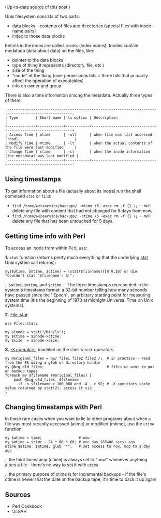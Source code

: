 (Up-to-date [source](https://github.com/jreisinger/blog/blob/master/posts/unix-times.md) of this post.)

Unix filesystem consists of two parts: 

* data blocks - contents of files and directories (special files with inode-name pairs)
* index to those data blocks

Entries in the index are called `inodes` (index nodes). Inodes contain medatada (data about data) on the files, like:

* pointer to the data blocks
* type of thing it represents (directory, file, etc.)
* size of the thing
* "mode" of the thing (nine permissions bits + three bits that primarily affect the operation of executables)
* info on owner and group

There is also a time information among the metadata. Actually three types of them:

    .----------------------------------------------------------------------------------------------------.
    | Type        | Short name | ls option | Description                                                 |
    +-------------+------------+-----------+-------------------------------------------------------------+
    | Access Time | atime      | -ult      | when file was last accessed (read)                          |
    | Modify Time | mtime      | -lt       | when the actual contents of the file were last modified     |
    | Change Time | ctime      | -cl       | when the inode information (the metadata) was last modified |
    '-------------+------------+-----------+-------------------------------------------------------------'
<!-- Original table data:
Type;Short name;ls option;Description
Access Time;atime;-ult;when file was last accessed (read)
Modify Time;mtime;-lt;when the actual contents of the file were last modified
Change Time;ctime;-cl;when the inode information (the metadata) was last modified
-->

## Using timestamps

To get information about a file (actually about its inode) run the shell command `stat` or `find`:

* `find /home/webservice/backups/ -mtime +5 -exec rm -f {} \;` -- will delete any file with content that had not changed for 5 days from now.
* `find /home/webservice/backups/ -ctime +5 -exec rm -f {} \;` -- will delete any file that has been untouched for 5 days.

## Getting time info with Perl

To access an inode from within Perl, use:

**1.** `stat` function (returns pretty much everything that the underlying <a href="https://en.wikipedia.org/wiki/Stat_(system_call)">stat</a> Unix system call returns):

    my($atime, $mtime, $ctime) = (stat($filename))[8,9,10] or die "Couldn't stat '$filename': $!";

.. `$atime`, `$mtime`, and `$ctime` -- The three timestamps represented in the system's timestamp format: a 32-bit number telling how many seconds have passed since the ''Epoch'', an arbitrary starting point for measuring system time (it's the beginning of 1970 at midnight Universal Time on Unix systems).

**2.** [File::stat](https://metacpan.org/module/File::stat):

    use File::stat;
    
    my $inode = stat("/bin/ls");
    my $ctime = $inode->ctime;
    my $size  = $inode->size;

**3.** [-X operators](http://perldoc.perl.org/functions/-X.html), modeled on the shell's `test` operators:

    my @original_files = qw/ file1 file2 file2 /;  # in practice - read from the FS using a glob or directory handle
    my @big_old_files;                             # files we want to put on backup tapes
    foreach my $filename (@original_files) {
        push @big_old_files, $filename             
          if -s $filename > 100_000 and -A _ > 90; # -X operators cache value returned by stat(2); access it via _
    }

## Changing timestamps with Perl

In those rare cases when you want to lie to other programs about when a file was most recently accessed (atime) or modified (mtime), use the `utime` function:

    my $atime = time;                 # now
    my $mtime = $time - 24 * 60 * 60; # one day (86400 secs) ago
    utime $atime, $mtime, glob "*";   # set access to now, mod to a day ago

.. the third timestamp (ctime) is always set to "now" whenever anything alters a file - there's no way to set it with `utime`

.. the primary purpose of ctime is for incremental backups - if the file's ctime is newer that the date on the backup tape, it's time to back it up again

## Sources

* Perl Cookbook
* ULSAH
